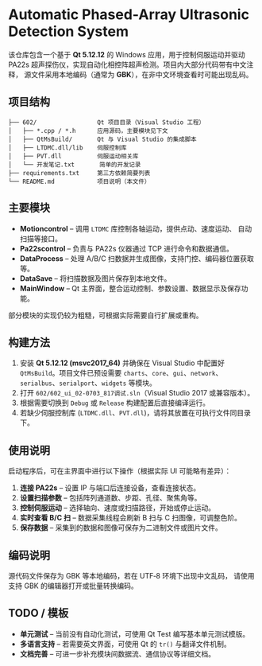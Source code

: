 # Automatic Phased-Array Ultrasonic Detection System

该仓库包含一个基于 **Qt 5.12.12** 的 Windows 应用，用于控制伺服运动并驱动
PA22s 超声探伤仪，实现自动化相控阵超声检测。项目内大部分代码带有中文注释，
源文件采用本地编码（通常为 **GBK**），在非中文环境查看时可能出现乱码。

## 项目结构

```
├── 602/                 Qt 项目目录（Visual Studio 工程）
│   ├── *.cpp / *.h      应用源码，主要模块见下文
│   ├── QtMsBuild/       Qt 与 Visual Studio 的集成脚本
│   ├── LTDMC.dll/lib    伺服控制库
│   ├── PVT.dll          伺服运动相关库
│   └── 开发笔记.txt       简单的开发记录
├── requirements.txt     第三方依赖简要列表
└── README.md            项目说明（本文件）
```

## 主要模块

- **Motioncontrol** – 调用 `LTDMC` 库控制各轴运动，提供点动、速度运动、
  自动扫描等接口。
- **Pa22scontrol** – 负责与 PA22s 仪器通过 TCP 进行命令和数据通信。
- **DataProcess** – 处理 A/B/C 扫数据并生成图像，支持门控、编码器位置获取等。
- **DataSave** – 将扫描数据及图片保存到本地文件。
- **MainWindow** – Qt 主界面，整合运动控制、参数设置、数据显示及保存功能。

部分模块的实现仍较为粗糙，可根据实际需要自行扩展或重构。

## 构建方法

1. 安装 **Qt 5.12.12 (msvc2017_64)** 并确保在 Visual Studio 中配置好
   `QtMsBuild`。项目文件已预设需要 `charts`、`core`、`gui`、`network`、
   `serialbus`、`serialport`、`widgets` 等模块。
2. 打开 `602/602_ui_02-0703_817调试.sln`（Visual Studio 2017 或兼容版本）。
3. 根据需要切换到 `Debug` 或 `Release` 构建配置后直接编译运行。
4. 若缺少伺服控制库 (`LTDMC.dll`、`PVT.dll`)，请将其放置在可执行文件同目录下。 

## 使用说明

启动程序后，可在主界面中进行以下操作（根据实际 UI 可能略有差异）：

1. **连接 PA22s** – 设置 IP 与端口后连接设备，查看连接状态。
2. **设置扫描参数** – 包括阵列通道数、步距、孔径、聚焦角等。
3. **控制伺服运动** – 选择轴向、速度或扫描路径，开始或停止运动。
4. **实时查看 B/C 扫** – 数据采集线程会刷新 B 扫与 C 扫图像，可调整色阶。
5. **保存数据** – 采集到的数据和图像可保存为二进制文件或图片文件。

## 编码说明

源代码文件保存为 GBK 等本地编码，若在 UTF‑8 环境下出现中文乱码，
请使用支持 GBK 的编辑器打开或批量转换编码。

## TODO / 模板

- **单元测试** – 当前没有自动化测试，可使用 Qt Test 编写基本单元测试模版。
- **多语言支持** – 若需要英文界面，可使用 Qt 的 `tr()` 与翻译文件机制。
- **文档完善** – 可进一步补充模块间数据流、通信协议等详细文档。

